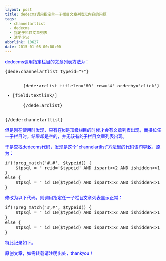 ```yaml
---
layout: post
title: dedecms调用指定单一子栏目文章列表无内容的问题
tags:
  - channelartlist
  - dedecms
  - 指定子栏目文章列表
  - 清学小记
abbrlink: 10627
date: 2015-01-08 00:00:00
---
```


<!-- build time:Sat Jun 23 2018 12:05:15 GMT+0800 (中国标准时间) -->

<span style="color:#00f">dedecms调用指定栏目的文章列表方法为：</span>

<pre>{dede:channelartlist typeid="9"}  
<ul>  
    {dede:arclist titlelen='60' row='4' orderby='click'}  
    <li>[field:textlink/]</li>  
    {/dede:arclist}  
</ul>  
{/dede:channelartlist}</pre>  
<span style="color:#00f">但是刚在使用时发现，只有在id是顶级栏目的时候才会有文章列表出现，而换位任一子栏目时，结果却是空的，并无该有的子栏目文章列表出现。</span>

<span style="color:#00f">于是查找dedecms代码，发现是这个"channelartlist"方法里的代码语句导致，原为：</span>

<pre>if(!preg_match('#,#', $typeid)) {  
    $tpsql = " reid='$typeid' AND ispart<>2 AND ishidden<>1 ";  
}  
else {  
    $tpsql = " id IN($typeid) AND ispart<>2 AND ishidden<>1 ";  
}</pre>  
<span style="color:#00f">修改为以下代码，则调用指定任一子栏目文章列表显示正常：</span>

<pre>if(!preg_match('#,#', $typeid)) {  
    $tpsql = " id IN($typeid) AND ispart<>2 AND ishidden<>1 ";  
}  
else {  
    $tpsql = " id IN($typeid) AND ispart<>2 AND ishidden<>1 ";  
}</pre>  
<span style="color:#00f">特此记录如下。</span>

<span style="color:#00f">原创文章，如需转载请注明出处，thankyou！</span>
<!-- rebuild by neat -->